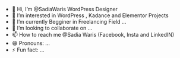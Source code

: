 - 👋 Hi, I’m @SadiaWaris WordPress Designer
- 👀 I’m interested in WordPress , Kadance and Elementor Projects 
- 🌱 I’m currently Begginer in Freelancing Field ...
- 💞️ I’m looking to collaborate on ...
- 📫 How to reach me @Sadia Waris (Facebook, Insta and LinkedIN)
- 😄 Pronouns: ...
- ⚡ Fun fact: ...

<!---
SadiaWaris/SadiaWaris is a ✨ special ✨ repository because its `README.md` (this file) appears on your GitHub profile.
You can click the Preview link to take a look at your changes.
--->

